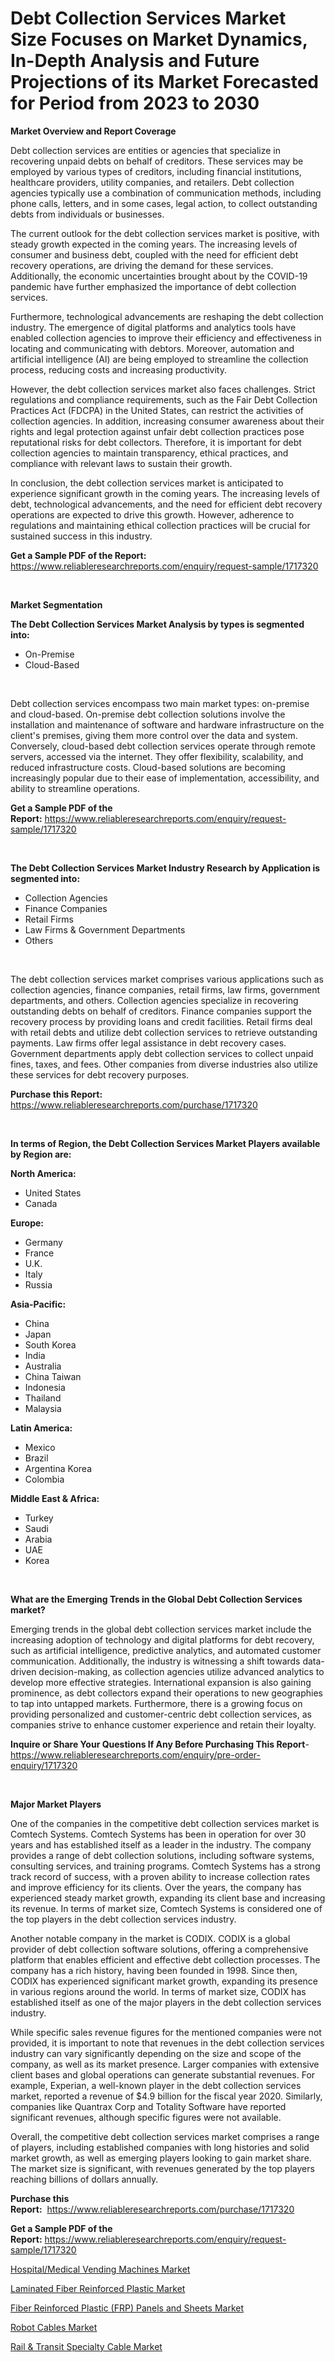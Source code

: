 <p><h1>Debt Collection Services Market Size Focuses on Market Dynamics, In-Depth Analysis and Future Projections of its Market Forecasted for Period from 2023 to 2030</h1></p><p><strong>Market Overview and Report Coverage</strong></p>
<p><p>Debt collection services are entities or agencies that specialize in recovering unpaid debts on behalf of creditors. These services may be employed by various types of creditors, including financial institutions, healthcare providers, utility companies, and retailers. Debt collection agencies typically use a combination of communication methods, including phone calls, letters, and in some cases, legal action, to collect outstanding debts from individuals or businesses.</p><p>The current outlook for the debt collection services market is positive, with steady growth expected in the coming years. The increasing levels of consumer and business debt, coupled with the need for efficient debt recovery operations, are driving the demand for these services. Additionally, the economic uncertainties brought about by the COVID-19 pandemic have further emphasized the importance of debt collection services.</p><p>Furthermore, technological advancements are reshaping the debt collection industry. The emergence of digital platforms and analytics tools have enabled collection agencies to improve their efficiency and effectiveness in locating and communicating with debtors. Moreover, automation and artificial intelligence (AI) are being employed to streamline the collection process, reducing costs and increasing productivity.</p><p>However, the debt collection services market also faces challenges. Strict regulations and compliance requirements, such as the Fair Debt Collection Practices Act (FDCPA) in the United States, can restrict the activities of collection agencies. In addition, increasing consumer awareness about their rights and legal protection against unfair debt collection practices pose reputational risks for debt collectors. Therefore, it is important for debt collection agencies to maintain transparency, ethical practices, and compliance with relevant laws to sustain their growth.</p><p>In conclusion, the debt collection services market is anticipated to experience significant growth in the coming years. The increasing levels of debt, technological advancements, and the need for efficient debt recovery operations are expected to drive this growth. However, adherence to regulations and maintaining ethical collection practices will be crucial for sustained success in this industry.</p></p>
<p><strong>Get a Sample PDF of the Report:</strong> <a href="https://www.reliableresearchreports.com/enquiry/request-sample/1717320">https://www.reliableresearchreports.com/enquiry/request-sample/1717320</a></p>
<p>&nbsp;</p>
<p><strong>Market Segmentation</strong></p>
<p><strong>The Debt Collection Services Market Analysis by types is segmented into:</strong></p>
<p><ul><li>On-Premise</li><li>Cloud-Based</li></ul></p>
<p>&nbsp;</p>
<p><p>Debt collection services encompass two main market types: on-premise and cloud-based. On-premise debt collection solutions involve the installation and maintenance of software and hardware infrastructure on the client's premises, giving them more control over the data and system. Conversely, cloud-based debt collection services operate through remote servers, accessed via the internet. They offer flexibility, scalability, and reduced infrastructure costs. Cloud-based solutions are becoming increasingly popular due to their ease of implementation, accessibility, and ability to streamline operations.</p></p>
<p><strong>Get a Sample PDF of the Report:</strong>&nbsp;<a href="https://www.reliableresearchreports.com/enquiry/request-sample/1717320">https://www.reliableresearchreports.com/enquiry/request-sample/1717320</a></p>
<p>&nbsp;</p>
<p><strong>The Debt Collection Services Market Industry Research by Application is segmented into:</strong></p>
<p><ul><li>Collection Agencies</li><li>Finance Companies</li><li>Retail Firms</li><li>Law Firms & Government Departments</li><li>Others</li></ul></p>
<p>&nbsp;</p>
<p><p>The debt collection services market comprises various applications such as collection agencies, finance companies, retail firms, law firms, government departments, and others. Collection agencies specialize in recovering outstanding debts on behalf of creditors. Finance companies support the recovery process by providing loans and credit facilities. Retail firms deal with retail debts and utilize debt collection services to retrieve outstanding payments. Law firms offer legal assistance in debt recovery cases. Government departments apply debt collection services to collect unpaid fines, taxes, and fees. Other companies from diverse industries also utilize these services for debt recovery purposes.</p></p>
<p><strong>Purchase this Report:</strong>&nbsp; <a href="https://www.reliableresearchreports.com/purchase/1717320">https://www.reliableresearchreports.com/purchase/1717320</a></p>
<p>&nbsp;</p>
<p><strong>In terms of Region, the Debt Collection Services Market Players available by Region are:</strong></p>
<p>
    <p> <strong> North America: </strong>
        <ul>
            <li>United States</li>
            <li>Canada</li>
        </ul>
        </p> 
    <p> <strong> Europe: </strong>
        <ul>
            <li>Germany</li>
            <li>France</li>
            <li>U.K.</li>
            <li>Italy</li>
            <li>Russia</li>
        </ul>
        </p> 
    <p> <strong> Asia-Pacific: </strong>
        <ul>
            <li>China</li>
            <li>Japan</li>
            <li>South Korea</li>
            <li>India</li>
            <li>Australia</li>
            <li>China Taiwan</li>
            <li>Indonesia</li>
            <li>Thailand</li>
            <li>Malaysia</li>
        </ul>
        </p> 
    <p> <strong> Latin America: </strong>
        <ul>
            <li>Mexico</li>
            <li>Brazil</li>
            <li>Argentina Korea</li>
            <li>Colombia</li>
        </ul>
        </p> 
    <p> <strong> Middle East & Africa: </strong>
        <ul>
            <li>Turkey</li>
            <li>Saudi</li>
            <li>Arabia</li>
            <li>UAE</li>
            <li>Korea</li>
        </ul>
    </p>
    </p>
<p>&nbsp;</p>
<p><strong>What are the Emerging Trends in the Global Debt Collection Services market?</strong></p>
<p><p>Emerging trends in the global debt collection services market include the increasing adoption of technology and digital platforms for debt recovery, such as artificial intelligence, predictive analytics, and automated customer communication. Additionally, the industry is witnessing a shift towards data-driven decision-making, as collection agencies utilize advanced analytics to develop more effective strategies. International expansion is also gaining prominence, as debt collectors expand their operations to new geographies to tap into untapped markets. Furthermore, there is a growing focus on providing personalized and customer-centric debt collection services, as companies strive to enhance customer experience and retain their loyalty.</p></p>
<p><strong>Inquire or Share Your Questions If Any Before Purchasing This Report</strong>- <a href="https://www.reliableresearchreports.com/enquiry/pre-order-enquiry/1717320">https://www.reliableresearchreports.com/enquiry/pre-order-enquiry/1717320</a></p>
<p>&nbsp;</p>
<p><strong>Major Market Players</strong></p>
<p><p>One of the companies in the competitive debt collection services market is Comtech Systems. Comtech Systems has been in operation for over 30 years and has established itself as a leader in the industry. The company provides a range of debt collection solutions, including software systems, consulting services, and training programs. Comtech Systems has a strong track record of success, with a proven ability to increase collection rates and improve efficiency for its clients. Over the years, the company has experienced steady market growth, expanding its client base and increasing its revenue. In terms of market size, Comtech Systems is considered one of the top players in the debt collection services industry.</p><p>Another notable company in the market is CODIX. CODIX is a global provider of debt collection software solutions, offering a comprehensive platform that enables efficient and effective debt collection processes. The company has a rich history, having been founded in 1998. Since then, CODIX has experienced significant market growth, expanding its presence in various regions around the world. In terms of market size, CODIX has established itself as one of the major players in the debt collection services industry.</p><p>While specific sales revenue figures for the mentioned companies were not provided, it is important to note that revenues in the debt collection services industry can vary significantly depending on the size and scope of the company, as well as its market presence. Larger companies with extensive client bases and global operations can generate substantial revenues. For example, Experian, a well-known player in the debt collection services market, reported a revenue of $4.9 billion for the fiscal year 2020. Similarly, companies like Quantrax Corp and Totality Software have reported significant revenues, although specific figures were not available.</p><p>Overall, the competitive debt collection services market comprises a range of players, including established companies with long histories and solid market growth, as well as emerging players looking to gain market share. The market size is significant, with revenues generated by the top players reaching billions of dollars annually.</p></p>
<p><strong>Purchase this Report:</strong>&nbsp;&nbsp;<a href="https://www.reliableresearchreports.com/purchase/1717320">https://www.reliableresearchreports.com/purchase/1717320</a></p>
<p></p>
<p><strong>Get a Sample PDF of the Report:</strong>&nbsp;<a href="https://www.reliableresearchreports.com/enquiry/request-sample/1717320">https://www.reliableresearchreports.com/enquiry/request-sample/1717320</a></p>
<p><p><a href="https://www.linkedin.com/pulse/hospitalmedical-vending-machines-market-research-report/">Hospital/Medical Vending Machines Market</a></p><p><a href="https://www.linkedin.com/pulse/laminated-fiber-reinforced-plastic-market-challenges/">Laminated Fiber Reinforced Plastic Market</a></p><p><a href="https://www.linkedin.com/pulse/fiber-reinforced-plastic-frp-panels-sheets-market-research/">Fiber Reinforced Plastic (FRP) Panels and Sheets Market</a></p><p><a href="https://medium.com/@randyrose31/analyzing-robot-cables-market-global-industry-perspective-and-forecast-2023-to-2030-c51b4e5b42b0">Robot Cables Market</a></p><p><a href="https://medium.com/@dylangilbert65/analyzing-rail-transit-specialty-cable-market-global-industry-perspective-and-forecast-2023-to-1aba3e00a731">Rail & Transit Specialty Cable Market</a></p></p>